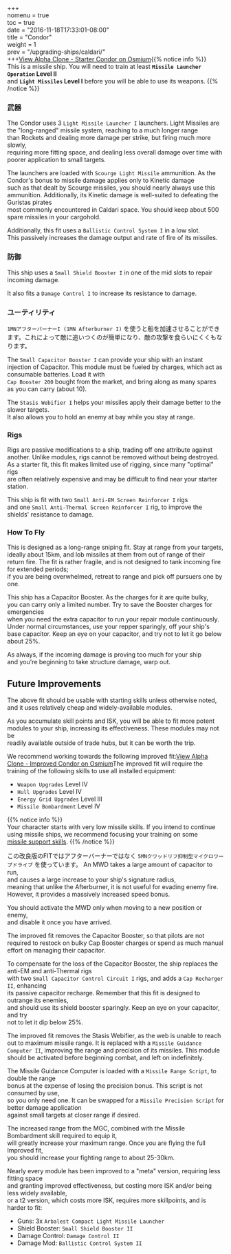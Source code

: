 +++  
nomenu = true  
toc = true  
date = "2016-11-18T17:33:01-08:00"  
title = "Condor"  
weight = 1  
prev = "/upgrading-ships/caldari/"  
+++<object type="image/svg+xml" data="https://o.smium.org/api/convert/118484/svg/118484-alpha-clone---starter-condor.svg?privatetoken=546979529847996416"><a href="https://o.smium.org/loadout/private/118484/546979529847996416">View Alpha Clone - Starter Condor on Osmium</a></object>{{% notice info %}}  
This is a missile ship. You will need to train at least **`Missile Launcher Operation` Level II**  
and **`Light Missiles` Level I** before you will be able to use its weapons. {{% /notice %}}

### 武器

The Condor uses 3 `Light Missile Launcher I` launchers. Light Missiles are the "long-ranged" missile system, reaching to a much longer range  
than Rockets and dealing more damage per strike, but firing much more slowly,  
requiring more fitting space, and dealing less overall damage over time with poorer application to small targets.

The launchers are loaded with `Scourge Light Missile` ammunition. As the Condor's bonus to missile damage applies only to Kinetic damage  
such as that dealt by Scourge missiles, you should nearly always use this ammunition. Additionally, its Kinetic damage is well-suited to defeating the Guristas pirates  
most commonly encountered in Caldari space. You should keep about 500 spare missiles in your cargohold.

Additionally, this fit uses a `Ballistic Control System I` in a low slot.  
This passively increases the damage output and rate of fire of its missiles.

### 防御

This ship uses a `Small Shield Booster I` in one of the mid slots to repair incoming damage.

It also fits a `Damage Control I` to increase its resistance to damage.

### ユーティリティ

`1MNアフターバーナーI (1MN Afterburner I)` を使うと船を加速させることができます。これによって敵に追いつくのが簡単になり、敵の攻撃を食らいにくくもなります。

The `Small Capacitor Booster I` can provide your ship with an instant injection of Capacitor. This module must be fueled by charges, which act as consumable batteries. Load it with   
`Cap Booster 200` bought from the market, and bring along as many spares as you can carry (about 10).

The `Stasis Webifier I` helps your missiles apply their damage better to the slower targets.  
It also allows you to hold an enemy at bay while you stay at range.

### Rigs

Rigs are passive modifications to a ship, trading off one attribute against another. Unlike modules, rigs cannot be removed without being destroyed. As a starter fit, this fit makes limited use of rigging, since many "optimal" rigs  
are often relatively expensive and may be difficult to find near your starter station.

This ship is fit with two `Small Anti-EM Screen Reinforcer I` rigs  
and one `Small Anti-Thermal Screen Reinforcer I` rig, to improve the shields' resistance to damage.

### How To Fly

This is designed as a long-range sniping fit. Stay at range from your targets,  
ideally about 15km, and lob missiles at them from out of range of their return fire. The fit is rather fragile, and is not designed to tank incoming fire for extended periods;  
if you are being overwhelmed, retreat to range and pick off pursuers one by one.

This ship has a Capacitor Booster. As the charges for it are quite bulky,  
you can carry only a limited number. Try to save the Booster charges for emergencies  
when you need the extra capacitor to run your repair module continuously. Under normal circumstances, use your repper sparingly, off your ship's base capacitor. Keep an eye on your capacitor, and try not to let it go below about 25%.

As always, if the incoming damage is proving too much for your ship  
and you're beginning to take structure damage, warp out.

## Future Improvements

The above fit should be usable with starting skills unless otherwise noted,  
and it uses relatively cheap and widely-available modules.

As you accumulate skill points and ISK, you will be able to fit more potent  
modules to your ship, increasing its effectiveness. These modules may not be  
readily available outside of trade hubs, but it can be worth the trip.

We recommend working towards the following improved fit:<object type="image/svg+xml" data="https://o.smium.org/api/convert/118485/svg/118485-alpha-clone---improved-condor.svg?privatetoken=1178552409140494336"><a href="https://o.smium.org/loadout/private/118485/1178552409140494336">View Alpha Clone - Improved Condor on Osmium</a></object>The improved fit will require the training of the following skills to use all installed equipment:

- `Weapon Upgrades` Level IV
- `Hull Upgrades` Level IV
- `Energy Grid Upgrades` Level III
- `Missile Bombardment` Level IV

{{% notice info %}}  
Your character starts with very low missile skills. If you intend to continue  
using missile ships, we recommend focusing your training on some   
[missile support skills](/training/combat/#missile-skills). {{% /notice %}}

この改良版のFITではアフターバーナーではなく `5MNクワッドリフ抑制型マイクロワープドライブ` を使っています。 An MWD takes a large amount of capacitor to run,   
and causes a large increase to your ship's signature radius,  
meaning that unlike the Afterburner, it is not useful for evading enemy fire. However, it provides a massively increased speed bonus.

You should activate the MWD only when moving to a new position or enemy,  
and disable it once you have arrived.

The improved fit removes the Capacitor Booster, so that pilots are not required to restock on bulky Cap Booster charges or spend as much manual effort on managing their capacitor.

To compensate for the loss of the Capacitor Booster, the ship replaces the anti-EM and anti-Thermal rigs  
with two `Small Capacitor Control Circuit I` rigs, and adds a `Cap Recharger II`, enhancing  
its passive capacitor recharge. Remember that this fit is designed to outrange its enemies,  
and should use its shield booster sparingly. Keep an eye on your capacitor, and try  
not to let it dip below 25%.

The improved fit removes the Stasis Webifier, as the web is unable to reach out to maximum missile range. It is replaced with a `Missile Guidance Computer II`, improving the range and precision of its missiles. This module should be activated before beginning combat, and left on indefinitely.

The Missile Guidance Computer is loaded with a `Missile Range Script`, to double the range  
bonus at the expense of losing the precision bonus. This script is not consumed by use,  
so you only need one. It can be swapped for a `Missile Precision Script` for better damage application  
against small targets at closer range if desired.

The increased range from the MGC, combined with the Missile Bombardment skill required to equip it,  
will greatly increase your maximum range. Once you are flying the full Improved fit,  
you should increase your fighting range to about 25-30km.

Nearly every module has been improved to a "meta" version, requiring less fitting space  
and granting improved effectiveness, but costing more ISK and/or being less widely available,  
or a t2 version, which costs more ISK, requires more skillpoints, and is harder to fit:

- Guns: 3x `Arbalest Compact Light Missile Launcher`
- Shield Booster: `Small Shield Booster II`
- Damage Control: `Damage Control II`
- Damage Mod: `Ballistic Control System II`